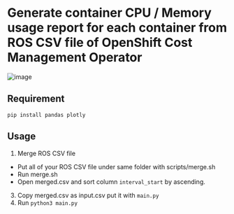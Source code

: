 # Generate container CPU / Memory usage report for each container from ROS CSV file of OpenShift Cost Management Operator
![image](https://github.com/user-attachments/assets/153df075-7d90-487c-9076-bdddee322f90)

## Requirement
```
pip install pandas plotly
```

## Usage
1. Merge ROS CSV file
  - Put all of your ROS CSV file under same folder with scripts/merge.sh
  - Run merge.sh
  - Open merged.csv and sort column `interval_start` by ascending.  
3. Copy merged.csv as input.csv put it with `main.py`
4. Run `python3 main.py`

